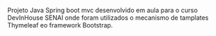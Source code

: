 Projeto Java Spring boot mvc desenvolvido em aula para o curso DevInHouse SENAI onde foram utilizados o mecanismo de tamplates Thymeleaf eo framework Bootstrap. 
